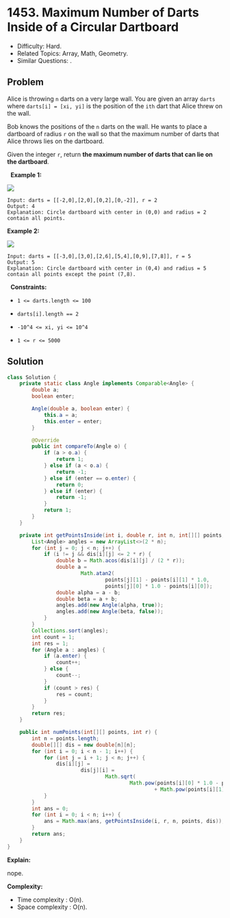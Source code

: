 # 1453. Maximum Number of Darts Inside of a Circular Dartboard

- Difficulty: Hard.
- Related Topics: Array, Math, Geometry.
- Similar Questions: .

## Problem

Alice is throwing ```n``` darts on a very large wall. You are given an array ```darts``` where ```darts[i] = [xi, yi]``` is the position of the ```ith``` dart that Alice threw on the wall.

Bob knows the positions of the ```n``` darts on the wall. He wants to place a dartboard of radius ```r``` on the wall so that the maximum number of darts that Alice throws lies on the dartboard.

Given the integer ```r```, return **the maximum number of darts that can lie on the dartboard**.

 
**Example 1:**

![](https://assets.leetcode.com/uploads/2020/04/29/sample_1_1806.png)

```
Input: darts = [[-2,0],[2,0],[0,2],[0,-2]], r = 2
Output: 4
Explanation: Circle dartboard with center in (0,0) and radius = 2 contain all points.
```

**Example 2:**

![](https://assets.leetcode.com/uploads/2020/04/29/sample_2_1806.png)

```
Input: darts = [[-3,0],[3,0],[2,6],[5,4],[0,9],[7,8]], r = 5
Output: 5
Explanation: Circle dartboard with center in (0,4) and radius = 5 contain all points except the point (7,8).
```

 
**Constraints:**


	
- ```1 <= darts.length <= 100```
	
- ```darts[i].length == 2```
	
- ```-10^4 <= xi, yi <= 10^4```
	
- ```1 <= r <= 5000```



## Solution

```java
class Solution {
    private static class Angle implements Comparable<Angle> {
        double a;
        boolean enter;

        Angle(double a, boolean enter) {
            this.a = a;
            this.enter = enter;
        }

        @Override
        public int compareTo(Angle o) {
            if (a > o.a) {
                return 1;
            } else if (a < o.a) {
                return -1;
            } else if (enter == o.enter) {
                return 0;
            } else if (enter) {
                return -1;
            }
            return 1;
        }
    }

    private int getPointsInside(int i, double r, int n, int[][] points, double[][] dis) {
        List<Angle> angles = new ArrayList<>(2 * n);
        for (int j = 0; j < n; j++) {
            if (i != j && dis[i][j] <= 2 * r) {
                double b = Math.acos(dis[i][j] / (2 * r));
                double a =
                        Math.atan2(
                                points[j][1] - points[i][1] * 1.0,
                                points[j][0] * 1.0 - points[i][0]);
                double alpha = a - b;
                double beta = a + b;
                angles.add(new Angle(alpha, true));
                angles.add(new Angle(beta, false));
            }
        }
        Collections.sort(angles);
        int count = 1;
        int res = 1;
        for (Angle a : angles) {
            if (a.enter) {
                count++;
            } else {
                count--;
            }
            if (count > res) {
                res = count;
            }
        }
        return res;
    }

    public int numPoints(int[][] points, int r) {
        int n = points.length;
        double[][] dis = new double[n][n];
        for (int i = 0; i < n - 1; i++) {
            for (int j = i + 1; j < n; j++) {
                dis[i][j] =
                        dis[j][i] =
                                Math.sqrt(
                                        Math.pow(points[i][0] * 1.0 - points[j][0], 2)
                                                + Math.pow(points[i][1] * 1.0 - points[j][1], 2));
            }
        }
        int ans = 0;
        for (int i = 0; i < n; i++) {
            ans = Math.max(ans, getPointsInside(i, r, n, points, dis));
        }
        return ans;
    }
}
```

**Explain:**

nope.

**Complexity:**

* Time complexity : O(n).
* Space complexity : O(n).
